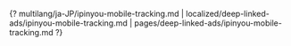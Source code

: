 {? multilang/ja-JP/ipinyou-mobile-tracking.md | localized/deep-linked-ads/ipinyou-mobile-tracking.md | pages/deep-linked-ads/ipinyou-mobile-tracking.md ?}
